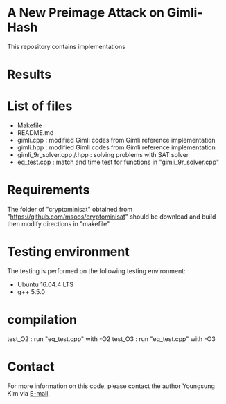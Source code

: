 # A New Preimage Attack on Gimli-Hash

This repository contains implementations

# Results

# List of files
- Makefile
- README.md
- gimli.cpp : modified Gimli codes from Gimli reference implementation
- gimli.hpp : modified Gimli codes from Gimli reference implementation
- gimli_9r_solver.cpp /.hpp : solving problems with SAT solver
- eq_test.cpp : match and time test for functions in "gimli_9r_solver.cpp"

# Requirements

The folder of "cryptominisat" obtained from "https://github.com/msoos/cryptominisat" should be download and build then modify directions in "makefile"

# Testing environment

The testing is performed on the following testing environment:

- Ubuntu 16.04.4 LTS
- g++ 5.5.0

# compilation

test_O2 : run "eq_test.cpp" with -O2
test_O3 : run "eq_test.cpp" with -O3 

# Contact

For more information on this code, please contact the author Youngsung Kim via [E-mail](yslee.CIST@gmail.com).

